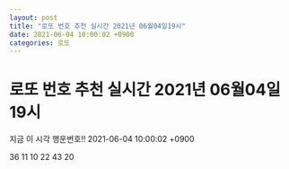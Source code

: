 ```yaml
---
layout: post
title: "로또 번호 추천 실시간 2021년 06월04일19시"
date: 2021-06-04 10:00:02 +0900
categories: 로또
---
```


# 로또 번호 추천 실시간 2021년 06월04일19시

지금 이 시각 행운번호!! 2021-06-04 10:00:02 +0900

 36  11  10  22  43  20 

